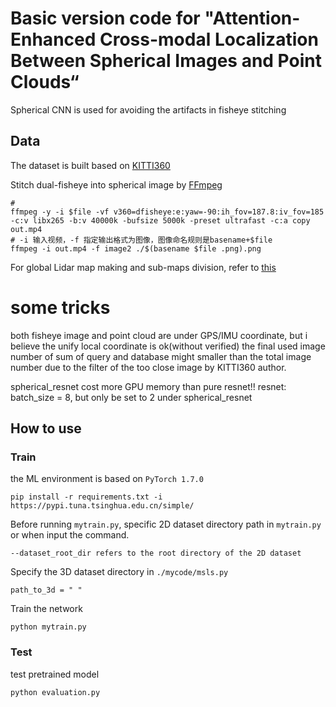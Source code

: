 # Basic version code for "Attention-Enhanced Cross-modal Localization Between Spherical Images and Point Clouds“

Spherical CNN is used for avoiding the artifacts in fisheye stitching

## Data

The dataset is built based on [KITTI360](https://www.cvlibs.net/datasets/kitti-360/)

Stitch dual-fisheye into spherical image by [FFmpeg](https://ffmpeg.org/)

```
#
ffmpeg -y -i $file -vf v360=dfisheye:e:yaw=-90:ih_fov=187.8:iv_fov=185 -c:v libx265 -b:v 40000k -bufsize 5000k -preset ultrafast -c:a copy out.mp4
# -i 输入视频，-f 指定输出格式为图像，图像命名规则是basename+$file
ffmpeg -i out.mp4 -f image2 ./$(basename $file .png).png
```

For global Lidar map making and sub-maps division, refer to [this](https://github.com/Zhaozhpe/kitti360-map-python)

# some tricks

both fisheye image and point cloud are under GPS/IMU coordinate, but i believe the unify local coordinate is ok(without verified)
the final used image number of sum of query and database might smaller than the total image number
due to the filter of the too close image by KITTI360 author.

spherical_resnet cost more GPU memory than pure resnet!!
resnet: batch_size = 8, but only be set to 2 under spherical_resnet

## How to use

### Train

the ML environment is based on `PyTorch 1.7.0`

```
pip install -r requirements.txt -i https://pypi.tuna.tsinghua.edu.cn/simple/
```

Before running `mytrain.py`, specific 2D dataset directory path in `mytrain.py` or when input the command.

`--dataset_root_dir refers to the root directory of the 2D dataset`

Specify the 3D dataset directory in `./mycode/msls.py`

`path_to_3d = " "`

Train the network

`python mytrain.py`

### Test

test pretrained model

```
python evaluation.py
```
